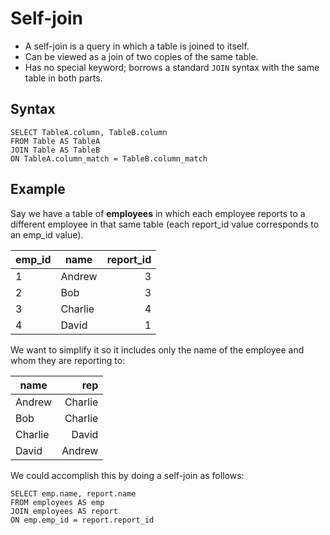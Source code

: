 # Self-join

* A self-join is a query in which a table is joined to itself.
* Can be viewed as a join of two copies of the same table.
* Has no special keyword; borrows a standard `JOIN` syntax with the same table in both parts.

## Syntax

```
SELECT TableA.column, TableB.column
FROM Table AS TableA
JOIN Table AS TableB
ON TableA.column_match = TableB.column_match
```

## Example

Say we have a table of **employees** in which each employee reports to a different employee in that same table (each report_id value corresponds to an emp_id value).

| emp_id | name | report_id |
| - | - | -: |
| 1 | Andrew | 3 |
| 2 | Bob | 3 |
| 3 | Charlie | 4 |
| 4 | David | 1 |

We want to simplify it so it includes only the name of the employee and whom they are reporting to:

| name | rep |
| - | -: |
| Andrew | Charlie |
| Bob | Charlie |
| Charlie | David |
| David | Andrew |

We could accomplish this by doing a self-join as follows:

```
SELECT emp.name, report.name
FROM employees AS emp
JOIN employees AS report
ON emp.emp_id = report.report_id
```